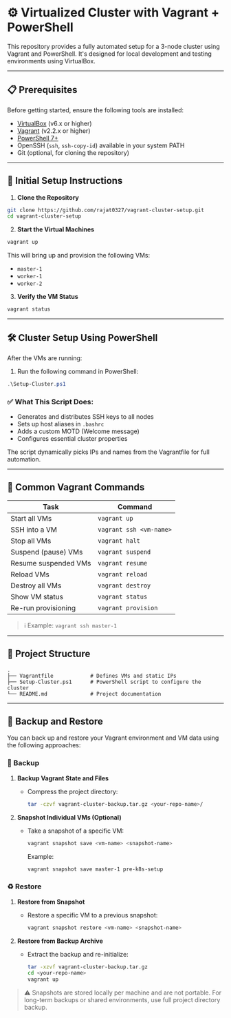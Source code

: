 # ⚙️ Virtualized Cluster with Vagrant + PowerShell

This repository provides a fully automated setup for a 3-node cluster using Vagrant and PowerShell. It's designed for local development and testing environments using VirtualBox.

---

## 📋 Prerequisites

Before getting started, ensure the following tools are installed:

- [VirtualBox](https://www.virtualbox.org/) (v6.x or higher)
- [Vagrant](https://www.vagrantup.com/) (v2.2.x or higher)
- [PowerShell 7+](https://learn.microsoft.com/en-us/powershell/scripting/install/installing-powershell)
- OpenSSH (`ssh`, `ssh-copy-id`) available in your system PATH
- Git (optional, for cloning the repository)

---

## 🚀 Initial Setup Instructions

1. **Clone the Repository**

```bash
git clone https://github.com/rajat0327/vagrant-cluster-setup.git
cd vagrant-cluster-setup
```

2. **Start the Virtual Machines**

```bash
vagrant up
```

This will bring up and provision the following VMs:
- `master-1`
- `worker-1`
- `worker-2`

3. **Verify the VM Status**

```bash
vagrant status
```

---

## 🛠️ Cluster Setup Using PowerShell

After the VMs are running:

1. Run the following command in PowerShell:

```powershell
.\Setup-Cluster.ps1
```

### ✅ What This Script Does:
- Generates and distributes SSH keys to all nodes
- Sets up host aliases in `.bashrc`
- Adds a custom MOTD (Welcome message)
- Configures essential cluster properties

The script dynamically picks IPs and names from the Vagrantfile for full automation.

---

## 🔁 Common Vagrant Commands

| Task                     | Command                            |
|--------------------------|-------------------------------------|
| Start all VMs            | `vagrant up`                       |
| SSH into a VM            | `vagrant ssh <vm-name>`            |
| Stop all VMs             | `vagrant halt`                     |
| Suspend (pause) VMs      | `vagrant suspend`                  |
| Resume suspended VMs     | `vagrant resume`                   |
| Reload VMs               | `vagrant reload`                   |
| Destroy all VMs          | `vagrant destroy`                  |
| Show VM status           | `vagrant status`                   |
| Re-run provisioning      | `vagrant provision`                |

> ℹ️ Example: `vagrant ssh master-1`

---

## 📁 Project Structure

```
.
├── Vagrantfile            # Defines VMs and static IPs
├── Setup-Cluster.ps1      # PowerShell script to configure the cluster
└── README.md              # Project documentation
```

---

## 💾 Backup and Restore

You can back up and restore your Vagrant environment and VM data using the following approaches:

### 🔐 Backup

1. **Backup Vagrant State and Files**
   - Compress the project directory:
     ```bash
     tar -czvf vagrant-cluster-backup.tar.gz <your-repo-name>/
     ```

2. **Snapshot Individual VMs (Optional)**
   - Take a snapshot of a specific VM:
     ```bash
     vagrant snapshot save <vm-name> <snapshot-name>
     ```
     Example:
     ```bash
     vagrant snapshot save master-1 pre-k8s-setup
     ```

### ♻️ Restore

1. **Restore from Snapshot**
   - Restore a specific VM to a previous snapshot:
     ```bash
     vagrant snapshot restore <vm-name> <snapshot-name>
     ```

2. **Restore from Backup Archive**
   - Extract the backup and re-initialize:
     ```bash
     tar -xzvf vagrant-cluster-backup.tar.gz
     cd <your-repo-name>
     vagrant up
     ```

> ⚠️ Snapshots are stored locally per machine and are not portable. For long-term backups or shared environments, use full project directory backup.
